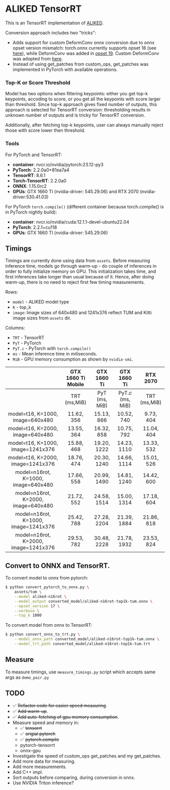 # ALIKED TensorRT

This is an TensorRT implementation of [ALIKED](https://github.com/Shiaoming/ALIKED).

Conversion approach includes two "tricks":
* Adds support for custom DeformConv onnx conversion due to onnx opset version mismatch: torch.onnx currently supports opset 18 (see [here](https://pytorch.org/tutorials/beginner/onnx/export_simple_model_to_onnx_tutorial.html#export-a-pytorch-model-to-onnx)), while DeformConv was added in [opset 19](https://onnx.ai/onnx/operators/onnx__DeformConv.html#l-onnx-doc-deformconv). Custom DeformConv was adopted from [here](https://github.com/masamitsu-murase/deform_conv2d_onnx_exporter).
* Instead of using get_patches from custom_ops, get_patches was implemented in PyTorch with available operations.

### Top-K or Score Threshold

Model has two options when filtering keypoints: either you get top-k keypoints, accoding to score, or you get all the keypoints with score larger than threshold.
Since top-k approach gives fixed number of outputs, this approach is selected for TensorRT conversion: thresholding results in unknown number of outputs and is tricky for TensorRT conversion.

Additionally, after fetching top-k keypoints, user can always manually reject those with score lower then threshold.

### Tools

For PyTorch and TensorRT:
* **container**: nvcr.io/nvidia/pytorch:23.12-py3
* **PyTorch**: 2.2.0a0+81ea7a4
* **TensorRT**: 8.6.1
* **Torch-TensorRT**: 2.2.0a0
* **ONNX**: 1.15.0rc2
* **GPUs**: GTX 1660 TI (nvidia-driver: 545.29.06) and RTX 2070 (nvidia-driver:530.41.03)

For PyTorch `torch.compile()` (different container because torch.compile() is in PyTorch nightly build):
* **container**: nvcr.io/nvidia/cuda:12.1.1-devel-ubuntu22.04
* **PyTorch**: 2.2.1+cu118
* **GPUs**: GTX 1660 TI (nvidia-driver: 545.29.06)

## Timings

Timings are currently done using data from `assets`. Before measuring inference 
time, models go through warm-up - do couple of inferences in order to fully 
initialize memory on GPU. This initialization takes time, and first inferences take longer than usual because of it. Hence, after doing warm-up, there is no need to reject first few timing measurements.

Rows:
* `model` - ALIKED model type
* `K` - top_k
* `image`: Image sizes of 640x480 and 1241x376 reflect TUM and Kitti image sizes from `assets` dir.

Columns:
* `TRT` - TensorRT
* `PyT` - PyTorch
* `PyT.c` - PyTorch with `torch.compile()`
* `ms` - Mean inference time in miliseconds.
* `MiB` - GPU memory consumption as shown by `nvidia-smi`.

|                                      | GTX 1660 Ti Mobile |  GTX 1660 Ti  |   GTX 1660 Ti   |   RTX 2070   |
|:------------------------------------:|:------------------:|:-------------:|:---------------:|:------------:|
|                                      |    TRT (ms,MiB)    | PyT (ms, MiB) | PyT.c (ms, MiB) | TRT (ms,MiB) |
| model=t16, K=1000, image=640x480     |     11.62, 356     |   15.13, 866  |    10.52, 740   |   9.73, 404  |
| model=t16, K=2000, image=640x480     |     13.55, 364     |   16.32, 858  |    10.75, 792   |  11.04, 404  |
| model=t16, K=1000, image=1241x376    |     15.88, 468     |  19.20, 1222  |   14.23, 1110   |  13.33, 532  |
| model=t16, K=2000, image=1241x376    |     18.76, 474     |  20.30, 1240  |   14.66, 1114   |  15.01, 526  |
| model=n16rot, K=1000, image=640x480  |     17.66, 558     |  20.99, 1490  |   14.81, 1240   |  14.42, 600  |
| model=n16rot, K=2000, image=640x480  |     21.72, 552     |  24.58, 1514  |   15.00, 1314   |  17.18, 604  |
| model=n16rot, K=1000, image=1241x376 |     25.42, 788     |  27.28, 2204  |   21.39, 1884   |  21.86, 818  |
| model=n16rot, K=2000, image=1241x376 |     29.53, 782     |  30.48, 2228  |   21.78, 1932   |  23.53, 824  |


## Convert to ONNX and TensorRT.

To convert model to onnx from pytorch:

```bash
$ python convert_pytorch_to_onnx.py \
    assets/tum \
    --model aliked-n16rot \
    --model_output converted_model/aliked-n16rot-top1k-tum.onnx \
    --opset_version 17 \
    --verbose \
    --top_k 1000
```

To convert model from onnx to TensorRT:

```bash
$ python convert_onnx_to_trt.py \
    --model_onnx_path converted_model/aliked-n16rot-top1k-tum.onnx \
    --model_trt_path converted_model/aliked-n16rot-top1k-tum.trt
```

## Measure

To measure timings, use `measure_timings.py` script which accepts same args as 
`demo_pair.py`

## TODO

* ✅ <s>Refactor code for easier speed measuring</s>.
* ✅ <s>Add warm-up</s>.
* ✅ <s>Add auto-fetching of gpu memory consumption</s>.
* Measure speed and memory in: 
    * ✅ <s>tensorrt</s>
    * ✅ <s>origial pytorch</s>
    * ✅ <s> pytorch.compile</s>
    * pytorch-tensorrt
    * onnx-gpu
* Investigate the speed of custom_ops get_patches and my get_patches.
* Add more data for measuring.
* Add more measurements.
* Add C++ impl.
* Sort outputs before comparing, during conversion in onnx.
* Use NVIDIA Triton inference?
